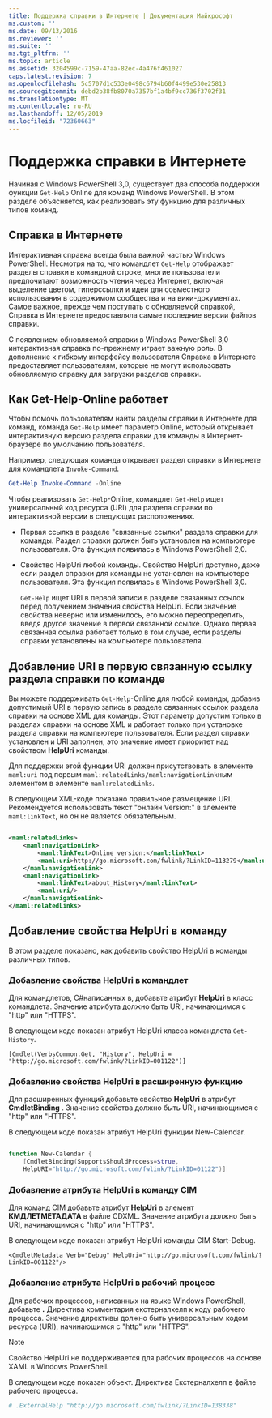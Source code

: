 ```yaml
---
title: Поддержка справки в Интернете | Документация Майкрософт
ms.custom: ''
ms.date: 09/13/2016
ms.reviewer: ''
ms.suite: ''
ms.tgt_pltfrm: ''
ms.topic: article
ms.assetid: 3204599c-7159-47aa-82ec-4a476f461027
caps.latest.revision: 7
ms.openlocfilehash: 5c5707d1c533e0498c6794b60f4499e530e25813
ms.sourcegitcommit: debd2b38fb8070a7357bf1a4bf9cc736f3702f31
ms.translationtype: MT
ms.contentlocale: ru-RU
ms.lasthandoff: 12/05/2019
ms.locfileid: "72360663"
---
```

# <a name="supporting-online-help"></a>Поддержка справки в Интернете

Начиная с Windows PowerShell 3,0, существует два способа поддержки функции `Get-Help` Online для команд Windows PowerShell. В этом разделе объясняется, как реализовать эту функцию для различных типов команд.

## <a name="about-online-help"></a>Справка в Интернете

Интерактивная справка всегда была важной частью Windows PowerShell. Несмотря на то, что командлет `Get-Help` отображает разделы справки в командной строке, многие пользователи предпочитают возможность чтения через Интернет, включая выделение цветом, гиперссылки и идеи для совместного использования в содержимом сообщества и на вики-документах. Самое важное, прежде чем поступать с обновляемой справкой, Справка в Интернете предоставляла самые последние версии файлов справки.

С появлением обновляемой справки в Windows PowerShell 3,0 интерактивная справка по-прежнему играет важную роль. В дополнение к гибкому интерфейсу пользователя Справка в Интернете предоставляет пользователям, которые не могут использовать обновляемую справку для загрузки разделов справки.

## <a name="how-get-help--online-works"></a>Как Get-Help-Online работает

Чтобы помочь пользователям найти разделы справки в Интернете для команд, команда `Get-Help` имеет параметр Online, который открывает интерактивную версию раздела справки для команды в Интернет-браузере по умолчанию пользователя.

Например, следующая команда открывает раздел справки в Интернете для командлета `Invoke-Command`.

```powershell
Get-Help Invoke-Command -Online
```

Чтобы реализовать `Get-Help`-Online, командлет `Get-Help` ищет универсальный код ресурса (URI) для раздела справки по интерактивной версии в следующих расположениях.

- Первая ссылка в разделе "связанные ссылки" раздела справки для команды. Раздел справки должен быть установлен на компьютере пользователя. Эта функция появилась в Windows PowerShell 2,0.

- Свойство HelpUri любой команды. Свойство HelpUri доступно, даже если раздел справки для команды не установлен на компьютере пользователя. Эта функция появилась в Windows PowerShell 3,0.

  `Get-Help` ищет URI в первой записи в разделе связанных ссылок перед получением значения свойства HelpUri. Если значение свойства неверно или изменилось, его можно переопределить, введя другое значение в первой связанной ссылке. Однако первая связанная ссылка работает только в том случае, если разделы справки установлены на компьютере пользователя.

## <a name="adding-a-uri-to-the-first-related-link-of-a-command-help-topic"></a>Добавление URI в первую связанную ссылку раздела справки по команде

Вы можете поддерживать `Get-Help`-Online для любой команды, добавив допустимый URI в первую запись в разделе связанных ссылок раздела справки на основе XML для команды. Этот параметр допустим только в разделах справки на основе XML и работает только при установке раздела справки на компьютере пользователя. Если раздел справки установлен и URI заполнен, это значение имеет приоритет над свойством **HelpUri** команды.

Для поддержки этой функции URI должен присутствовать в элементе `maml:uri` под первым `maml:relatedLinks/maml:navigationLink`ным элементом в элементе `maml:relatedLinks`.

В следующем XML-коде показано правильное размещение URI. Рекомендуется использовать текст "онлайн Version:" в элементе `maml:linkText`, но он не является обязательным.

```xml

<maml:relatedLinks>
    <maml:navigationLink>
        <maml:linkText>Online version:</maml:linkText>
        <maml:uri>http://go.microsoft.com/fwlink/?LinkID=113279</maml:uri>
    </maml:navigationLink>
    <maml:navigationLink>
        <maml:linkText>about_History</maml:linkText>
        <maml:uri/>
    </maml:navigationLink>
</maml:relatedLinks>
```

## <a name="adding-the-helpuri-property-to-a-command"></a>Добавление свойства HelpUri в команду

В этом разделе показано, как добавить свойство HelpUri в команды различных типов.

### <a name="adding-a-helpuri-property-to-a-cmdlet"></a>Добавление свойства HelpUri в командлет

Для командлетов, C#написанных в, добавьте атрибут **HelpUri** в класс командлета. Значение атрибута должно быть URI, начинающимся с "http" или "HTTPS".

В следующем коде показан атрибут HelpUri класса командлета `Get-History`.

```
[Cmdlet(VerbsCommon.Get, "History", HelpUri = "http://go.microsoft.com/fwlink/?LinkID=001122")]
```

### <a name="adding-a-helpuri-property-to-an-advanced-function"></a>Добавление свойства HelpUri в расширенную функцию

Для расширенных функций добавьте свойство **HelpUri** в атрибут **CmdletBinding** . Значение свойства должно быть URI, начинающимся с "http" или "HTTPS".

В следующем коде показан атрибут HelpUri функции New-Calendar.

```powershell

function New-Calendar {
    [CmdletBinding(SupportsShouldProcess=$true,
    HelpURI="http://go.microsoft.com/fwlink/?LinkID=01122")]
```

### <a name="adding-a-helpuri-attribute-to-a-cim-command"></a>Добавление атрибута HelpUri в команду CIM

Для команд CIM добавьте атрибут **HelpUri** в элемент **КМДЛЕТМЕТАДАТА** в файле CDXML. Значение атрибута должно быть URI, начинающимся с "http" или "HTTPS".

В следующем коде показан атрибут HelpUri команды CIM Start-Debug.

```
<CmdletMetadata Verb="Debug" HelpUri="http://go.microsoft.com/fwlink/?LinkID=001122"/>
```

### <a name="adding-a-helpuri-attribute-to-a-workflow"></a>Добавление атрибута HelpUri в рабочий процесс

Для рабочих процессов, написанных на языке Windows PowerShell, добавьте **.** Директива комментария екстерналхелп к коду рабочего процесса. Значение директивы должно быть универсальным кодом ресурса (URI), начинающимся с "http" или "HTTPS".

> [!NOTE]
> Свойство HelpUri не поддерживается для рабочих процессов на основе XAML в Windows PowerShell.

В следующем коде показан объект. Директива Екстерналхелп в файле рабочего процесса.

```powershell
# .ExternalHelp "http://go.microsoft.com/fwlink/?LinkID=138338"
```